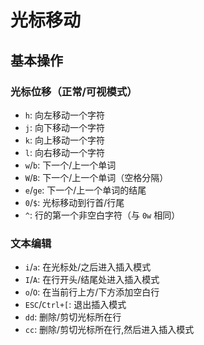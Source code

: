# 光标移动

## 基本操作

### 光标位移（正常/可视模式）

- `h`: 向左移动一个字符
- `j`: 向下移动一个字符
- `k`: 向上移动一个字符
- `l`: 向右移动一个字符
- `w`/`b`: 下一个/上一个单词
- `W`/`B`: 下一个/上一个单词（空格分隔）
- `e`/`ge`: 下一个/上一个单词的结尾
- `0`/`$`: 光标移动到行首/行尾
- `^`: 行的第一个非空白字符（与 `0w` 相同）

### 文本编辑

- `i`/`a`: 在光标处/之后进入插入模式
- `I`/`A`: 在行开头/结尾处进入插入模式
- `o`/`O`: 在当前行上方/下方添加空白行
- `ESC`/`Ctrl+[`: 退出插入模式
- `dd`: 删除/剪切光标所在行
- `cc`: 删除/剪切光标所在行,然后进入插入模式
